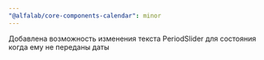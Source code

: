 ```yaml
---
"@alfalab/core-components-calendar": minor
---
```


Добавлена возможность изменения текста PeriodSlider для состояния когда ему не переданы даты
